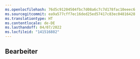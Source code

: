 ```yaml
---
ms.openlocfilehash: 76d5c91204504fbc7d08a6c7c7d178fac10eeec6
ms.sourcegitcommit: ea9a577cff7ec16ded25ed57417c83ec04816428
ms.translationtype: HT
ms.contentlocale: de-DE
ms.lasthandoff: 04/07/2022
ms.locfileid: "141516882"
---
```

## <a name="assignees"></a>Bearbeiter